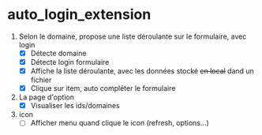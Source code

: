 # auto_login_extension

1. Selon le domaine, propose une liste déroulante sur le formulaire, avec login
    - [x] Détecte domaine
    - [x] Détecte login formulaire
    - [x] Affiche la liste déroulante, avec les données stocké ~~en local~~ dand un fichier
    - [x] Clique sur item, auto compléter le formulaire
2. La page d'option
    - [x] Visualiser les ids/domaines
3. icon
    - [ ] Afficher menu quand clique le icon (refresh, options...)
